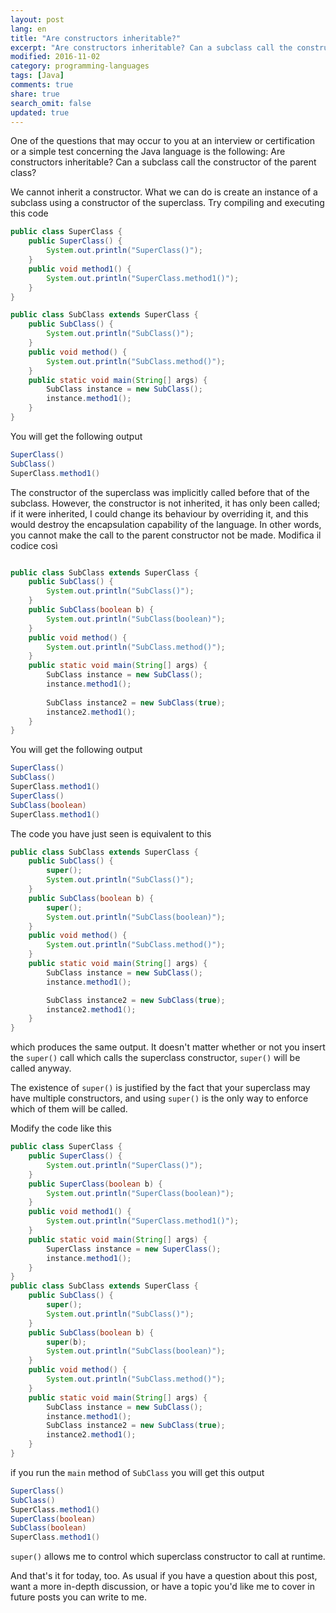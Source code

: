 ```yaml
---
layout: post
lang: en
title: "Are constructors inheritable?" 
excerpt: "Are constructors inheritable? Can a subclass call the constructor of the parent class?"
modified: 2016-11-02
category: programming-languages
tags: [Java]
comments: true
share: true
search_omit: false
updated: true
---
```

One of the questions that may occur to you at an interview or certification or a simple test concerning the Java language is the following:
Are constructors inheritable? 
Can a subclass call the constructor of the parent class?

We cannot inherit a constructor. What we can do is create an instance of a subclass using a constructor of the superclass.
Try compiling and executing this code

```java
public class SuperClass {
    public SuperClass() {
        System.out.println("SuperClass()");
    }
    public void method1() {
        System.out.println("SuperClass.method1()");
    }
}

public class SubClass extends SuperClass {
    public SubClass() {
        System.out.println("SubClass()");
    }
    public void method() {
        System.out.println("SubClass.method()");
    }
    public static void main(String[] args) {
        SubClass instance = new SubClass();
        instance.method1();
    }
}
```
You will get the following output 

```java
SuperClass()
SubClass()
SuperClass.method1()
```

The constructor of the superclass was implicitly called before that of the subclass. However, the constructor is not inherited, it has only been called; if it were inherited, I could change its behaviour by overriding it, and this would destroy the encapsulation capability of the language.
In other words, you cannot make the call to the parent constructor not be made.
Modifica il codice così

```java

public class SubClass extends SuperClass {
    public SubClass() {
        System.out.println("SubClass()");
    }
    public SubClass(boolean b) {
        System.out.println("SubClass(boolean)");
    }
    public void method() {
        System.out.println("SubClass.method()");
    }
    public static void main(String[] args) {
        SubClass instance = new SubClass();
        instance.method1();
        
        SubClass instance2 = new SubClass(true);
        instance2.method1();
    }
}
```

You will get the following output 

```java
SuperClass()
SubClass()
SuperClass.method1()
SuperClass()
SubClass(boolean)
SuperClass.method1()
```

The code you have just seen is equivalent to this

```java
public class SubClass extends SuperClass {
    public SubClass() {
        super();
        System.out.println("SubClass()");
    }
    public SubClass(boolean b) {
        super();
        System.out.println("SubClass(boolean)");
    }
    public void method() {
        System.out.println("SubClass.method()");
    }
    public static void main(String[] args) {
        SubClass instance = new SubClass();
        instance.method1();

        SubClass instance2 = new SubClass(true);
        instance2.method1();
    }
}
```
which produces the same output. It doesn't matter whether or not you insert the `super()` call which calls the superclass constructor, `super()` will be called anyway.

The existence of `super()` is justified by the fact that your superclass may have multiple constructors, and using `super()` is the only way to enforce which of them will be called.

Modify the code like this

```java
public class SuperClass {
    public SuperClass() {
        System.out.println("SuperClass()");
    }
    public SuperClass(boolean b) {
        System.out.println("SuperClass(boolean)");
    }
    public void method1() {
        System.out.println("SuperClass.method1()");
    }
    public static void main(String[] args) {
        SuperClass instance = new SuperClass();
        instance.method1();
    }
}
public class SubClass extends SuperClass {
    public SubClass() {
        super();
        System.out.println("SubClass()");
    }
    public SubClass(boolean b) {
        super(b);
        System.out.println("SubClass(boolean)");
    }
    public void method() {
        System.out.println("SubClass.method()");
    }
    public static void main(String[] args) {
        SubClass instance = new SubClass();
        instance.method1();
        SubClass instance2 = new SubClass(true);
        instance2.method1();
    }
}
```
if you run the `main` method of `SubClass` you will get this output

```java
SuperClass()
SubClass()
SuperClass.method1()
SuperClass(boolean)
SubClass(boolean)
SuperClass.method1()
```

`super()` allows me to control which superclass constructor to call at runtime.

And that's it for today, too. As usual if you have a question about this post, want a more in-depth discussion, or have a topic you'd like me to cover in future posts you can write to me.